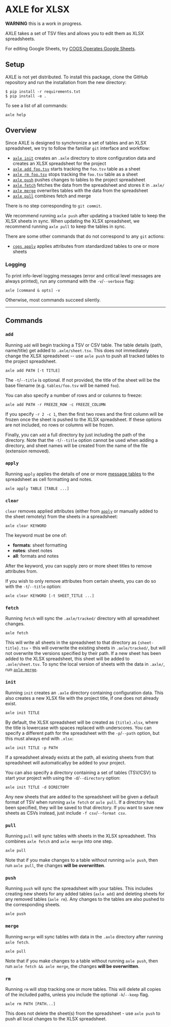 # AXLE for XLSX

**WARNING** this is a work in progress.

AXLE takes a set of TSV files and allows you to edit them as XLSX spreadsheets.

For editing Google Sheets, try [COGS Operates Google Sheets](https://github.com/ontodev/cogs).

## Setup

AXLE is not yet distributed. To install this package, clone the GitHub repository and run the installation from the new directory:
```
$ pip install -r requirements.txt
$ pip install -e .
```

To see a list of all commands:
```
axle help
```

## Overview

Since AXLE is designed to synchronize a set of tables and an XLSX spreadsheet,
we try to follow the familiar `git` interface and workflow:

- [`axle init`](#init) creates an `.axle` directory to store configuration data and creates an XLSX spreadsheet for the project
- [`axle add foo.tsv`](#add) starts tracking the `foo.tsv` table as a sheet
- [`axle rm foo.tsv`](#rm) stops tracking the `foo.tsv` table as a sheet
- [`axle push`](#push) pushes changes to tables to the project spreadsheet
- [`axle fetch`](#fetch) fetches the data from the spreadsheet and stores it in `.axle/`
- [`axle merge`](#merge) overwrites tables with the data from the spreadsheet
- [`axle pull`](#pull) combines fetch and merge

There is no step corresponding to `git commit`.

We recommend running `axle push` after updating a tracked table to keep the XLSX sheets in sync. 
When updating the XLSX spreadsheet, we recommend running `axle pull` to keep the tables in sync.

There are some other commands that do not correspond to any `git` actions:

- [`cogs apply`](#apply) applies attributes from standardized tables to one or more sheets

### Logging

To print info-level logging messages (error and critical level messages are always printed), run any command with the `-v`/`--verbose` flag:

```
axle [command & opts] -v
```

Otherwise, most commands succeed silently.

---

## Commands

### `add`

Running `add` will begin tracking a TSV or CSV table. The table details (path, name/title) get added to `.axle/sheet.tsv`.
This does not immediately change the XLSX spreadsheet -- use `axle push` to push all tracked tables to the project spreadsheet.

```
axle add PATH [-t TITLE]
```

The `-t`/`--title` is optional. If not provided, the title of the sheet will be the base filename (e.g. `tables/foo.tsv` will be named `foo`).

You can also specify a number of rows and or columns to freeze:

```
axle add PATH -r FREEZE_ROW -c FREEZE_COLUMN
```

If you specify `-r 2 -c 1`, then the first two rows and the first column will be frozen once the sheet is pushed to the XLSX spreadsheet.
If these options are not included, no rows or columns will be frozen.

Finally, you can `add` a full directory by just including the path of the directory. Note that the `-t`/`--title` option cannot be used when adding a directory, and sheet names will be created from the name of the file (extension removed).

### `apply`

Running `apply` applies the details of one or more [message tables](https://github.com/ontodev/cogs#message-tables) to the spreadsheet as cell formatting and notes.

```
axle apply TABLE [TABLE ...]
```

### `clear`

`clear` removes applied attributes (either from [`apply`](#apply) or manually added to the sheet remotely) from the sheets in a spreadsheet:

```
axle clear KEYWORD
```

The keyword must be one of:
* **formats**: sheet formatting
* **notes**: sheet notes
* **all**: formats and notes

After the keyword, you can supply zero or more sheet titles to remove attributes from.

If you wish to only remove attributes from certain sheets, you can do so with the `-t`/`--title` option:
```
axle clear KEYWORD [-t SHEET_TITLE ...]
```


### `fetch`

Running `fetch` will sync the `.axle/tracked/` directory with all spreadsheet changes.

```
axle fetch
```

This will write all sheets in the spreadsheet to that directory as `{sheet-title}.tsv` - this will overwrite the existing sheets in `.axle/tracked/`, but will not overwrite the versions specified by their path.
If a new sheet has been added to the XLSX spreadsheet, this sheet will be added to `.axle/sheet.tsv`. 
To sync the local version of sheets with the data in `.axle/`, run [`axle merge`](#merge).

### `init`

Running `init` creates an `.axle` directory containing configuration data. This also creates a new XLSX file with the project title, if one does not already exist.

```
axle init TITLE
```

By default, the XLSX spreadsheet will be created as `{title}.xlsx`, where the title is lowercase with spaces replaced with underscores.
You can specify a different path for the spreadsheet with the `-p`/`--path` option, but this must always end with `.xlsx`:

```
axle init TITLE -p PATH
```

If a spreadsheet already exists at the path, all existing sheets from that spreadsheet will automaticallyy be added to your project.

You can also specify a directory containing a set of tables (TSV/CSV) to start your project with using the `-d`/`--directory` option:

```
axle init TITLE -d DIRECTORY
```

Any new sheets that are added to the spreadsheet will be given a default format of TSV when running `axle fetch` or `axle pull`.
If a directory has been specified, they will be saved to that directory. If you want to save new sheets as CSVs instead, just include `-f csv`/`--format csv`.

### `pull`

Running `pull` will sync tables with sheets in the XLSX spreadsheet.
This combines `axle fetch` and `axle merge` into one step.

```
axle pull
```

Note that if you make changes to a table without running `axle push`, then run `axle pull`, the changes **will be overwritten**.

### `push`

Running `push` will sync the spreadsheet with your tables.
This includes creating new sheets for any added tables (`axle add`) and deleting sheets for any removed tables (`axle rm`).
Any changes to the tables are also pushed to the corresponding sheets.

```
axle push
```

### `merge`

Running `merge` will sync tables with data in the `.axle` directory after running `axle fetch`.

```
axle pull
```

Note that if you make changes to a table without running `axle push`, then run `axle fetch && axle merge`, the changes **will be overwritten**.

### `rm`

Running `rm` will stop tracking one or more tables.
This will delete all copies of the included paths, unless you include the optional `-k`/`--keep` flag.

```
axle rm PATH [PATH...]
```

This does not delete the sheet(s) from the spreadsheet - use `axle push` to push all local changes to the XLSX spreadsheet.
